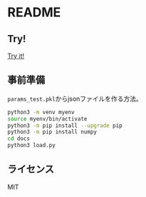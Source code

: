 # README

## Try!

[Try it!](https://kaityo256.github.io/rbm_mnist_check/)

## 事前準備

`params_test.pkl`からjsonファイルを作る方法。

```sh
python3 -m venv myenv 
source myenv/bin/activate
python3 -m pip install --upgrade pip
python3 -m pip install numpy
cd docs
python3 load.py
```

## ライセンス

MIT
